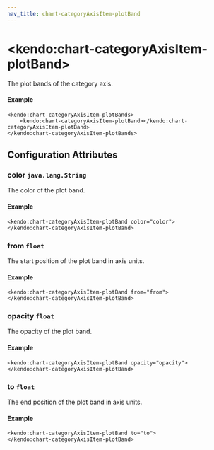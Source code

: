 ```yaml
---
nav_title: chart-categoryAxisItem-plotBand
---
```


# \<kendo:chart-categoryAxisItem-plotBand\>

The plot bands of the category axis.

#### Example
    <kendo:chart-categoryAxisItem-plotBands>
        <kendo:chart-categoryAxisItem-plotBand></kendo:chart-categoryAxisItem-plotBand>
    </kendo:chart-categoryAxisItem-plotBands>

## Configuration Attributes

### color `java.lang.String`

The color of the plot band.

#### Example
    <kendo:chart-categoryAxisItem-plotBand color="color">
    </kendo:chart-categoryAxisItem-plotBand>

### from `float`

The start position of the plot band in axis units.

#### Example
    <kendo:chart-categoryAxisItem-plotBand from="from">
    </kendo:chart-categoryAxisItem-plotBand>

### opacity `float`

The opacity of the plot band.

#### Example
    <kendo:chart-categoryAxisItem-plotBand opacity="opacity">
    </kendo:chart-categoryAxisItem-plotBand>

### to `float`

The end position of the plot band in axis units.

#### Example
    <kendo:chart-categoryAxisItem-plotBand to="to">
    </kendo:chart-categoryAxisItem-plotBand>

